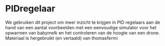 # PIDregelaar
We gebruiken dit project om meer inzicht te krijgen in PID regelaars aan de hand van een aantal voorbeelden met een eenvoudige simulator voor het opwarmen van babymelk en het controleren van de hoogte van een drone. Materiaal is hergebruikt (en vertaald) van thomasfermi
